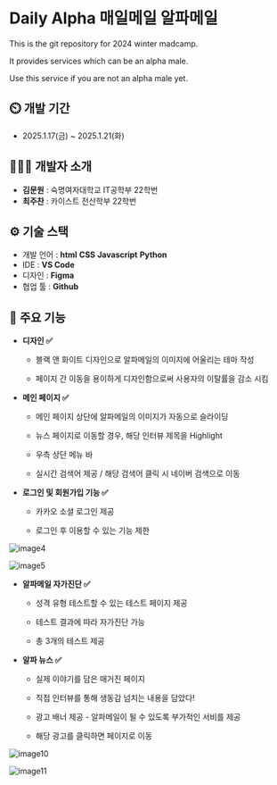 # Daily Alpha 매일메일 알파메일

This is the git repository for 2024 winter madcamp.

It provides services which can be an alpha male.

Use this service if you are not an alpha male yet.


## ⏲️ 개발 기간 
- 2025.1.17(금) ~ 2025.1.21(화)

## 🧑‍🤝‍🧑 개발자 소개 
- **김문원** : 숙명여자대학교 IT공학부 22학번
- **최주찬** : 카이스트 전산학부 22학번

## ⚙️ 기술 스택
- 개발 언어 : **html** **CSS** **Javascript** **Python**
- IDE : **VS Code**
- 디자인 : **Figma**
- 협업 툴 : **Github**

## 📌 주요 기능

 - **디자인 ✅**

   - 블랙 앤 화이트 디자인으로 알파메일의 이미지에 어울리는 테마 작성
  
   - 페이지 간 이동을 용이하게 디자인함으로써 사용자의 이탈률을 감소 시킴

- **메인 페이지 ✅**
    
    - 메인 페이지 상단에 알파메일의 이미지가 자동으로 슬라이딩
  
    - 뉴스 페이지로 이동할 경우, 해당 인터뷰 제목을 Highlight
  
    - 우측 상단 메뉴 바

    - 실시간 검색어 제공 / 해당 검색어 클릭 시 네이버 검색으로 이동
 


- **로그인 및 회원가입 기능 ✅**
  
    - 카카오 소셜 로그인 제공

    - 로그인 후 이용할 수 있는 기능 제한
  
![image4](https://github.com/user-attachments/assets/0d4ef54e-4ffa-43db-bbd8-18e818d11420)

![image5](https://github.com/user-attachments/assets/7eafb0c3-37ff-47fe-9c1e-cc96479bba2d)

- **알파메일 자가진단 ✅**
  
    - 성격 유형 테스트할 수 있는 테스트 페이지 제공
 
    - 테스트 결과에 따라 자가진단 가능
 
    - 총 3개의 테스트 제공



- **알파 뉴스 ✅**
    
    - 실제 이야기를 담은 매거진 페이지
 
    - 직접 인터뷰를 통해 생동감 넘치는 내용을 담았다!
 
    - 광고 배너 제공 - 알파메일이 될 수 있도록 부가적인 서비를 제공
 
    - 해당 광고를 클릭하면 페이지로 이동

![image10](https://github.com/user-attachments/assets/3780489c-4223-4f9e-9adc-a5a02da58b34)

![image11](https://github.com/user-attachments/assets/9073aa91-2902-4f23-9dd1-a28c9629d62f)



